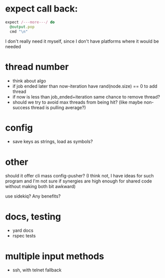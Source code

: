 # expect call back:

``` ruby
expect /---more---/ do
  @output.pop
  cmd "\n"
```
I don't really need it myself, since I don't have platforms where it would be needed


# thread number
  * think about algo
  * if job ended later than now-iteration have rand(node.size) == 0 to add thread
  * if now is less than job_ended+iteration same chance to remove thread?
  * should we try to avoid max threads from being hit? (like maybe non-success thread is pulling average?)


# config
   * save keys as strings, load as symbols?

# other 
should it offer cli mass config-pusher? (I think not, I have ideas for such
program and I'm not sure if synergies are high enough for shared code without
making both bit awkward)

use sidekiq? Any benefits?


# docs, testing
  * yard docs
  * rspec tests


# multiple input methods
  * ssh, with telnet fallback
